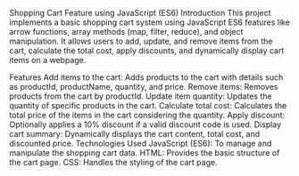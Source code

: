 Shopping Cart Feature using JavaScript (ES6)
Introduction
This project implements a basic shopping cart system using JavaScript ES6 features like arrow functions, array methods (map, filter, reduce), and object manipulation. It allows users to add, update, and remove items from the cart, calculate the total cost, apply discounts, and dynamically display cart items on a webpage.

Features
Add items to the cart: Adds products to the cart with details such as productId, productName, quantity, and price.
Remove items: Removes products from the cart by productId.
Update item quantity: Updates the quantity of specific products in the cart.
Calculate total cost: Calculates the total price of the items in the cart considering the quantity.
Apply discount: Optionally applies a 10% discount if a valid discount code is used.
Display cart summary: Dynamically displays the cart content, total cost, and discounted price.
Technologies Used
JavaScript (ES6): To manage and manipulate the shopping cart data.
HTML: Provides the basic structure of the cart page.
CSS: Handles the styling of the cart page.
